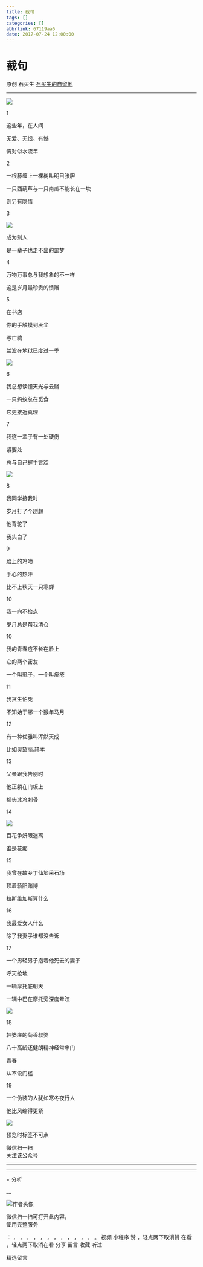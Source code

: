 ```yaml
---
title: 截句
tags: []
categories: []
abbrlink: 67119aa6
date: 2017-07-24 12:00:00
---
```


#  截句

原创  石买生  [ 石买生的自留地 ](javascript:void\(0\);)

__ _ _ _ _

![](20170724截句/img1.jpg)

  

1  

  

这些年，在人间

无爱、无恨、有憾

愧对似水流年

  

2

  

一根藤缠上一棵树叫明目张胆

一只西葫芦与一只南瓜不能长在一块

则另有隐情

  

3

![](20170724截句/img2.jpg)

成为别人

是一辈子也走不出的噩梦

  

4

  

万物万事总与我想象的不一样

这是岁月最珍贵的馈赠

  

5

  

在书店

你的手触摸到灰尘

与亡魂

兰波在地狱已度过一季

![](20170724截句/img3.jpg)

6

  

我总想读懂天光与云翳

一只蚂蚁总在觅食

它更接近真理

  

7

  

我这一辈子有一处硬伤

紧要处

总与自己握手言欢

![](20170724截句/img4.jpg)

8

  

我同学接我时

岁月打了个趔趄

他背驼了

我头白了

  

9

  

脸上的冷吻

手心的热汗

比不上秋天一只寒蝉

  

10

  

我一向不检点

岁月总是帮我清仓

  

10

  

我的青春痘不长在脸上

它的两个密友

一个叫虱子，一个叫疥疮

  

11

  

我贪生怕死

不知始于哪一个猴年马月

  

12

  

有一种优雅叫浑然天成

比如奥黛丽.赫本

  

13

  

父亲跟我告别时

他正躺在门板上

额头冰冷刺骨

  

14

![](20170724截句/img5.jpg)

百花争妍眼迷离

谁是花痴

  

15

  

我曾在故乡丁仙垴采石场

顶着骄阳赌博

拉斯维加斯算什么

  

16

  

我最爱女人什么

除了我妻子谁都没告诉

  

17

  

一个男轻男子抱着他死去的妻子

呼天抢地

一辆摩托底朝天

一辆中巴在摩托旁深度晕眩

  

  

![](20170724截句/img6.jpg)

18

  

韩婆庄的菊香叔婆

八十高龄还健朗精神经常串门

青春

从不设门槛

  

19

  

一个伪装的人犹如寒冬夜行人

他比风缩得更紧

  

  

![](shared/img2.jpg)

  

预览时标签不可点

微信扫一扫  
关注该公众号





****



****



×  分析

__

![作者头像](shared/img1.png)

微信扫一扫可打开此内容，  
使用完整服务

：  ，  ，  ，  ，  ，  ，  ，  ，  ，  ，  ，  ，  。  视频  小程序  赞  ，轻点两下取消赞  在看  ，轻点两下取消在看
分享  留言  收藏  听过

精选留言

